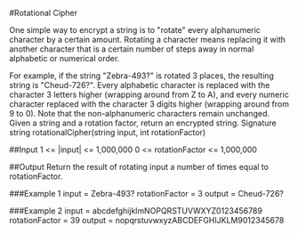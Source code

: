 #Rotational Cipher

One simple way to encrypt a string is to "rotate" every alphanumeric character by a certain amount. Rotating a character means replacing it with another character that is a certain number of steps away in normal alphabetic or numerical order.

For example, if the string "Zebra-493?" is rotated 3 places, the resulting string is "Cheud-726?". Every alphabetic character is replaced with the character 3 letters higher (wrapping around from Z to A), and every numeric character replaced with the character 3 digits higher (wrapping around from 9 to 0). Note that the non-alphanumeric characters remain unchanged.
Given a string and a rotation factor, return an encrypted string.
Signature
string rotationalCipher(string input, int rotationFactor)

##Input
    1 <= |input| <= 1,000,000
    0 <= rotationFactor <= 1,000,000

##Output
Return the result of rotating input a number of times equal to rotationFactor.

###Example 1
input = Zebra-493?
rotationFactor = 3
output = Cheud-726?

###Example 2
input = abcdefghijklmNOPQRSTUVWXYZ0123456789
rotationFactor = 39
output = nopqrstuvwxyzABCDEFGHIJKLM9012345678
